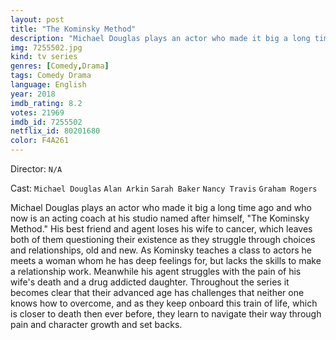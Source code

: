 ```yaml
---
layout: post
title: "The Kominsky Method"
description: "Michael Douglas plays an actor who made it big a long time ago and who now is an acting coach at his studio named after himself, The Kominsky Method. His best friend and agent loses his wife to cancer, which leaves both of them questioning their existence as they struggle through choices and relationships, old and new. As Kominsky teaches a class to actors he meets a woman whom he has deep feelings for, but lacks.."
img: 7255502.jpg
kind: tv series
genres: [Comedy,Drama]
tags: Comedy Drama 
language: English
year: 2018
imdb_rating: 8.2
votes: 21969
imdb_id: 7255502
netflix_id: 80201680
color: F4A261
---
```

Director: `N/A`  

Cast: `Michael Douglas` `Alan Arkin` `Sarah Baker` `Nancy Travis` `Graham Rogers` 

Michael Douglas plays an actor who made it big a long time ago and who now is an acting coach at his studio named after himself, "The Kominsky Method." His best friend and agent loses his wife to cancer, which leaves both of them questioning their existence as they struggle through choices and relationships, old and new. As Kominsky teaches a class to actors he meets a woman whom he has deep feelings for, but lacks the skills to make a relationship work. Meanwhile his agent struggles with the pain of his wife's death and a drug addicted daughter. Throughout the series it becomes clear that their advanced age has challenges that neither one knows how to overcome, and as they keep onboard this train of life, which is closer to death then ever before, they learn to navigate their way through pain and character growth and set backs.